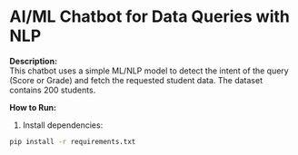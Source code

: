 # AI/ML Chatbot for Data Queries with NLP

**Description:**  
This chatbot uses a simple ML/NLP model to detect the intent of the query (Score or Grade) and fetch the requested student data. The dataset contains 200 students.  

**How to Run:**  
1. Install dependencies:  
```bash
pip install -r requirements.txt
